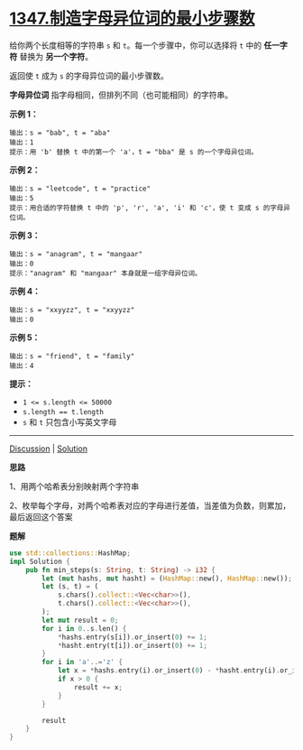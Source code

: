 # [1347.制造字母异位词的最小步骤数](https://leetcode-cn.com/problems/minimum-number-of-steps-to-make-two-strings-anagram/description/)

给你两个长度相等的字符串 `s` 和 `t`。每一个步骤中，你可以选择将 `t` 中的 **任一字符** 替换为 **另一个字符**。

返回使 `t` 成为 `s` 的字母异位词的最小步骤数。

**字母异位词** 指字母相同，但排列不同（也可能相同）的字符串。

 

**示例 1：**

```
输出：s = "bab", t = "aba"
输出：1
提示：用 'b' 替换 t 中的第一个 'a'，t = "bba" 是 s 的一个字母异位词。
```

**示例 2：**

```
输出：s = "leetcode", t = "practice"
输出：5
提示：用合适的字符替换 t 中的 'p', 'r', 'a', 'i' 和 'c'，使 t 变成 s 的字母异位词。
```

**示例 3：**

```
输出：s = "anagram", t = "mangaar"
输出：0
提示："anagram" 和 "mangaar" 本身就是一组字母异位词。 
```

**示例 4：**

```
输出：s = "xxyyzz", t = "xxyyzz"
输出：0
```

**示例 5：**

```
输出：s = "friend", t = "family"
输出：4
```

 

**提示：**

- `1 <= s.length <= 50000`
- `s.length == t.length`
- `s` 和 `t` 只包含小写英文字母

------

[Discussion](https://leetcode-cn.com/problems/minimum-number-of-steps-to-make-two-strings-anagram/comments/) | [Solution](https://leetcode-cn.com/problems/minimum-number-of-steps-to-make-two-strings-anagram/solution/)

**思路** 

1、用两个哈希表分别映射两个字符串

2、枚举每个字母，对两个哈希表对应的字母进行差值，当差值为负数，则累加，最后返回这个答案

**题解**

```rust
use std::collections::HashMap;
impl Solution {
    pub fn min_steps(s: String, t: String) -> i32 {
        let (mut hashs, mut hasht) = (HashMap::new(), HashMap::new());
        let (s, t) = (
            s.chars().collect::<Vec<char>>(),
            t.chars().collect::<Vec<char>>(),
        );
        let mut result = 0;
        for i in 0..s.len() {
            *hashs.entry(s[i]).or_insert(0) += 1;
            *hasht.entry(t[i]).or_insert(0) += 1;
        }
        for i in 'a'..='z' {
            let x = *hashs.entry(i).or_insert(0) - *hasht.entry(i).or_insert(0);
            if x > 0 {
                result += x;
            }
        }

        result
    }
}
```



